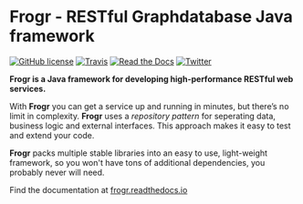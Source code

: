 Frogr - RESTful Graphdatabase Java framework
============================================

[![GitHub license](https://img.shields.io/github/license/joewhite86/frogr.svg)](https://github.com/joewhite86/frogr/blob/master/LICENSE)
[![Travis](https://img.shields.io/travis/joewhite86/frogr.svg)](https://travis-ci.org/joewhite86/frogr)
[![Read the Docs](https://img.shields.io/readthedocs/pip.svg)](http://frogr.readthedocs.io/en/latest/)
[![Twitter](https://img.shields.io/twitter/url/https/github.com/joewhite86/frogr.svg?style=social)](https://twitter.com/intent/tweet?text=Wow:&url=https%3A%2F%2Fgithub.com%2Fjoewhite86%2Ffrogr)

**Frogr is a Java framework for developing high-performance RESTful web services.**

With **Frogr** you can get a service up and running in minutes, but there’s no limit in complexity. 
**Frogr** uses a *repository pattern* for seperating data, business logic and external interfaces. 
This approach makes it easy to test and extend your code.

**Frogr** packs multiple stable libraries into an easy to use, light-weight framework, 
so you won't have tons of additional dependencies, you probably never will need.

Find the documentation at [frogr.readthedocs.io](http://frogr.readthedocs.io)